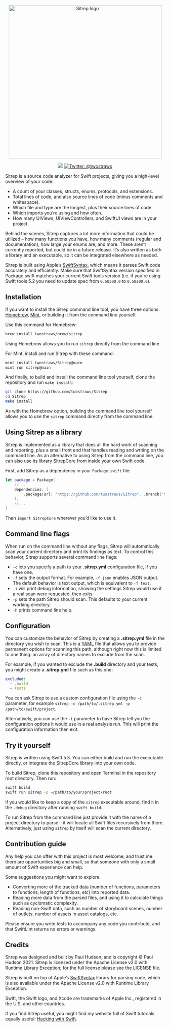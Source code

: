 <p align="center">
    <img src="https://www.hackingwithswift.com/files/sitrep/logo.png" alt="Sitrep logo" width="483" maxHeight="150" />
</p>

<p align="center">
    <img src="https://img.shields.io/badge/Swift-5.4-red.svg" />
    <a href="https://twitter.com/twostraws">
        <img src="https://img.shields.io/badge/Contact-@twostraws-blueviolet.svg?style=flat" alt="Twitter: @twostraws" />
    </a>
</p>

Sitrep is a source code analyzer for Swift projects, giving you a high-level overview of your code:

- A count of your classes, structs, enums, protocols, and extensions.
- Total lines of code, and also source lines of code (minus comments and whitespace).
- Which file and type are the longest, plus their source lines of code.
- Which imports you’re using and how often.
- How many UIViews, UIViewControllers, and SwiftUI views are in your project.

Behind the scenes, Sitrep captures a lot more information that could be utilized – how many functions you have, how many comments (regular and documentation), how large your enums are, and more. These aren’t currently reported, but could be in a future release. It’s also written as both a library and an executable, so it can be integrated elsewhere as needed.

Sitrep is built using Apple’s [SwiftSyntax](https://github.com/apple/swift-syntax), which means it parses Swift code accurately and efficiently. Make sure that SwiftSyntax version specified in Package.swift matches your current Swift tools version (i.e. if you're using Swift tools 5.2 you need to update spec from `0.50300.0` to `0.50200.0`).


## Installation

If you want to install the Sitrep command line tool, you have three options: [Homebrew](https://brew.sh), [Mint](https://github.com/yonaskolb/Mint), or building it from the command line yourself.

Use this command for Homebrew:

```bash
brew install twostraws/brew/sitrep
```

Using Homebrew allows you to run `sitrep` directly from the command line.

For Mint, install and run Sitrep with these command:

```bash
mint install twostraws/Sitrep@main
mint run sitrep@main
```

And finally, to build and install the command line tool yourself, clone the repository and run `make install`:

```bash
git clone https://github.com/twostraws/Sitrep
cd Sitrep
make install
```

As with the Homebrew option, building the command line tool yourself allows you to use the `sitrep` command directly from the command line.


## Using Sitrep as a library

Sitrep is implemented as a library that does all the hard work of scanning and reporting, plus a small front end that handles reading and writing on the command line. As an alternative to using Sitrep from the command line, you can also use its library SitrepCore from inside your own Swift code.

First, add Sitrep as a dependency in your `Package.swift` file:

```swift
let package = Package(
    //...
    dependencies: [
        .package(url: "https://github.com/twostraws/Sitrep", .branch("master"))
    ],
    //...
)
```

Then `import SitrepCore` wherever you’d like to use it.



## Command line flags

When run on the command line without any flags, Sitrep will automatically scan your current directory and print its findings as text. To control this behavior, Sitrep supports several command line flags:

- `-c` lets you specify a path to your **.sitrep.yml** configuration file, if you have one.
- `-f` sets the output format. For example, `-f json` enables JSON output. The default behavior is text output, which is equivalent to `-f text`.
- `-i` will print debug information, showing the settings Sitrep would use if a real scan were requested, then exits.
- `-p` sets the path Sitrep should scan. This defaults to your current working directory. 
- `-h` prints command line help.


## Configuration

You can customize the behavior of Sitrep by creating a **.sitrep.yml** file in the directory you wish to scan. This is a [YAML](https://en.wikipedia.org/wiki/YAML) file that allows you to provide permanent options for scanning this path, although right now this is limited to one thing: an array of directory names to exclude from the scan.

For example, if you wanted to exclude the **.build** directory and your tests, you might create a **.sitrep.yml** file such as this one:

```yaml
excluded:
  - .build
  - Tests
```

You can ask Sitrep to use a custom configuration file using the `-c` parameter, for example `sitrep -c /path/to/.sitrep.yml -p /path/to/swift/project`.

Alternatively, you can use the `-i` parameter to have Sitrep tell you the configuration options it would use in a real analysis run. This will print the configuration information then exit.


## Try it yourself

Sitrep is written using Swift 5.3. You can either build and run the executable directly, or integrate the SitrepCore library into your own code.

To build Sitrep, clone this repository and open Terminal in the repository root directory. Then run:

```bash
swift build
swift run sitrep -p ~/path/to/your/project/root
```

If you would like to keep a copy of the `sitrep` executable around, find it in the `.debug` directory after running `swift build`.

To run Sitrep from the command line just provide it with the name of a project directory to parse – it will locate all Swift files recursively from there. Alternatively, just using `sitrep` by itself will scan the current directory.


## Contribution guide

Any help you can offer with this project is most welcome, and trust me: there are opportunities big and small, so that someone with only a small amount of Swift experience can help.

Some suggestions you might want to explore:

- Converting more of the tracked data (number of functions, parameters to functions, length of functions, etc) into reported data.
- Reading more data from the parsed files, and using it to calculate things such as cyclomatic complexity.
- Reading non-Swift data, such as number of storyboard scenes, number of outlets, number of assets in asset catalogs, etc.

Please ensure you write tests to accompany any code you contribute, and that SwiftLint returns no errors or warnings.


## Credits

Sitrep was designed and built by Paul Hudson, and is copyright © Paul Hudson 2021. Sitrep is licensed under the Apache License v2.0 with Runtime Library Exception; for the full license please see the LICENSE file.

Sitrep is built on top of Apple’s [SwiftSyntax](https://github.com/apple/swift-syntax) library for parsing code, which is also available under the Apache License v2.0 with Runtime Library Exception.

Swift, the Swift logo, and Xcode are trademarks of Apple Inc., registered in the U.S. and other countries.

If you find Sitrep useful, you might find my website full of Swift tutorials equally useful: [Hacking with Swift](https://www.hackingwithswift.com).
